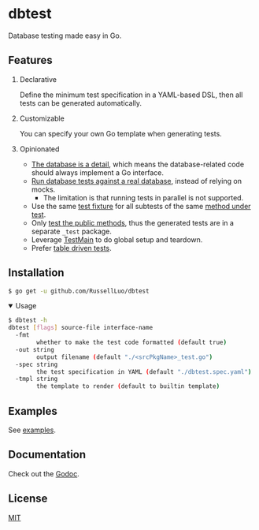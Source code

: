 # dbtest

Database testing made easy in Go.


## Features

1. Declarative
  
    Define the minimum test specification in a YAML-based DSL, then all tests can be generated automatically.

2. Customizable

    You can specify your own Go template when generating tests.

3. Opinionated
  
    - [The database is a detail][1], which means the database-related code should always implement a Go interface.
    - [Run database tests against a real database][2], instead of relying on mocks.
        + The limitation is that running tests in parallel is not supported.
    - Use the same [test fixture][3] for all subtests of the same [method under test][4].
    - Only [test the public methods][5], thus the generated tests are in a separate `_test` package.
    - Leverage [TestMain][6] to do global setup and teardown.
    - Prefer [table driven tests][7].


## Installation

```bash
$ go get -u github.com/RussellLuo/dbtest
```

<details open>
  <summary> Usage </summary>

```bash
$ dbtest -h
dbtest [flags] source-file interface-name
  -fmt
        whether to make the test code formatted (default true)
  -out string
        output filename (default "./<srcPkgName>_test.go")
  -spec string
        the test specification in YAML (default "./dbtest.spec.yaml")
  -tmpl string
        the template to render (default to builtin template)
```

</details>


## Examples

See [examples](examples).


## Documentation

Check out the [Godoc][8].


## License

[MIT](LICENSE)


[1]: https://blog.cleancoder.com/uncle-bob/2012/08/13/the-clean-architecture.html
[2]: https://github.com/go-testfixtures/testfixtures
[3]: https://en.wikipedia.org/wiki/Test_fixture#Software
[4]: http://xunitpatterns.com/SUT.html
[5]: https://martinfowler.com/articles/practical-test-pyramid.html#WhatToTest
[6]: https://pkg.go.dev/testing#hdr-Main
[7]: https://github.com/golang/go/wiki/TableDrivenTests
[8]: https://pkg.go.dev/github.com/RussellLuo/dbtest